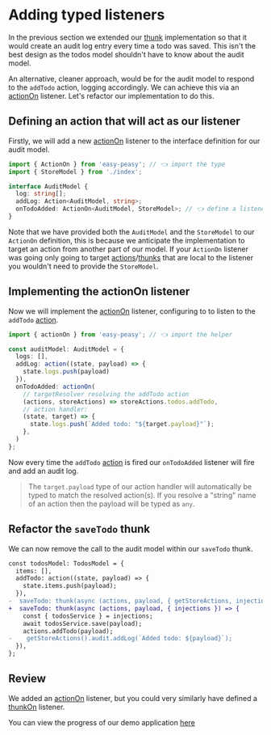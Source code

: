 # Adding typed listeners

In the previous section we extended our [thunk](/docs/api/thunk.html) implementation so that it would create an audit log entry every time a todo was saved. This isn't the best design as the todos model shouldn't have to know about the audit model.

An alternative, cleaner approach, would be for the audit model to respond to the `addTodo` action, logging accordingly. We can achieve this via an [actionOn](/docs/api/action-on.html) listener. Let's refactor our implementation to do this.

## Defining an action that will act as our listener

Firstly, we will add a new [actionOn](/docs/api/action-on.html) listener to the interface definition for our audit model.

```typescript
import { ActionOn } from 'easy-peasy'; // 👈 import the type
import { StoreModel } from './index';

interface AuditModel {
  log: string[];
  addLog: Action<AuditModel, string>;
  onTodoAdded: ActionOn<AuditModel, StoreModel>; // 👈 define a listener
}
```

Note that we have provided both the `AuditModel` and the `StoreModel` to our `ActionOn` definition, this is because we anticipate the implementation to target an action from another part of our model. If your `ActionOn` listener was going only going to target [actions](/docs/api/action.html)/[thunks](/docs/api/thunks.html) that are local to the listener you wouldn't need to provide the `StoreModel`.

## Implementing the actionOn listener

Now we will implement the [actionOn](/docs/api/action-on.html) listener, configuring to to listen to the `addTodo` [action](/docs/api/action.html).

```typescript
import { actionOn } from 'easy-peasy'; // 👈 import the helper

const auditModel: AuditModel = {
  logs: [],
  addLog: action((state, payload) => {
    state.logs.push(payload)
  }),
  onTodoAdded: actionOn(
    // targetResolver resolving the addTodo action
    (actions, storeActions) => storeActions.todos.addTodo,
    // action handler:
    (state, target) => {
      state.logs.push(`Added todo: "${target.payload}"`);
    },
  )
};
```

Now every time the `addTodo` [action](/docs/api/action.html) is fired our `onTodoAdded` listener will fire and add an audit log.

> The `target.payload` type of our action handler will automatically be typed to match the resolved action(s). If you resolve a "string" name of an action then the payload will be typed as `any`.

## Refactor the `saveTodo` thunk

We can now remove the call to the audit model within our `saveTodo` thunk.

```diff
const todosModel: TodosModel = {
  items: [],
  addTodo: action((state, payload) => {
    state.items.push(payload);
  }),
-  saveTodo: thunk(async (actions, payload, { getStoreActions, injections }) => {
+  saveTodo: thunk(async (actions, payload, { injections }) => {
    const { todosService } = injections;
    await todosService.save(payload);
    actions.addTodo(payload);
-    getStoreActions().audit.addLog(`Added todo: ${payload}`);
  }),
};
```

## Review

We added an [actionOn](/docs/api/action-on.html) listener, but you could very similarly have defined a [thunkOn](/docs/api/thunk-on.html) listener.

You can view the progress of our demo application [here](https://codesandbox.io/s/easy-peasytypescript-tutorialtyped-listeners-0w1rv)